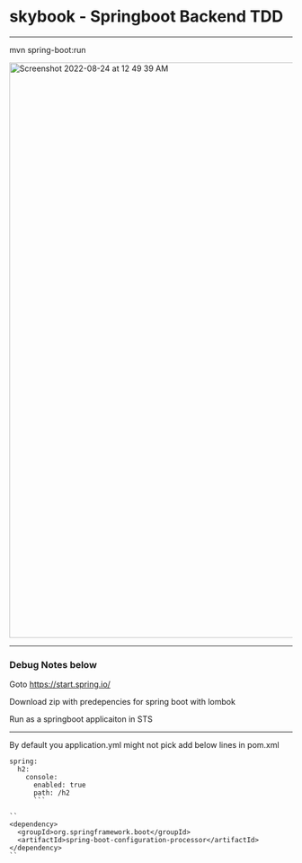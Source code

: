 # skybook - Springboot Backend TDD 

-------

mvn spring-boot:run


<img width="1024" alt="Screenshot 2022-08-24 at 12 49 39 AM" src="https://user-images.githubusercontent.com/69970001/186259571-cb945d9c-6b00-483a-84ae-f1cb63ea3bd6.png">





----------


### Debug Notes below

Goto https://start.spring.io/

Download zip with predepencies for spring boot with lombok

Run as a springboot applicaiton in STS


--------

By default you application.yml might not pick  add below lines in pom.xml

```
spring:
  h2:
    console:
      enabled: true
      path: /h2
      ```

``
<dependency>
  <groupId>org.springframework.boot</groupId>
  <artifactId>spring-boot-configuration-processor</artifactId>
</dependency>
``
